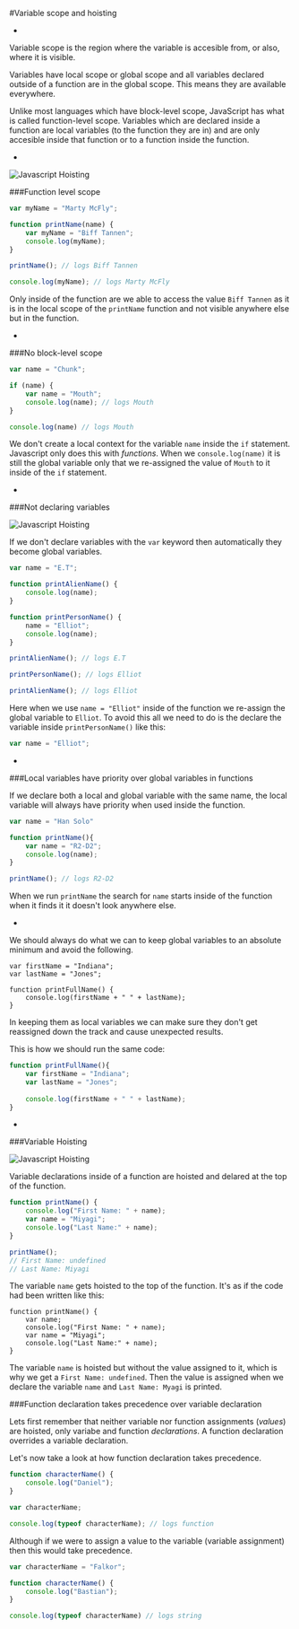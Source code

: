 #Variable scope and hoisting

-

Variable scope is the region where the variable is accesible from, or also, where it is visible.  

Variables have local scope or global scope and all variables declared outside of a function are in the global scope. This means they are available everywhere.

Unlike most languages which have block-level scope, JavaScript has what is called function-level scope. Variables which are declared inside a function are local variables (to the function they are in) and are only accesible inside that function or to a function inside the function. 

-

![Javascript Hoisting](http://captivatedev.com/wp-content/uploads/2011/04/VariableScope_thumb1.jpg)

###Function level scope

```javascript
var myName = "Marty McFly";

function printName(name) {
	var myName = "Biff Tannen";
	console.log(myName);
}

printName(); // logs Biff Tannen

console.log(myName); // logs Marty McFly
```

Only inside of the function are we able to access the value `Biff Tannen` as it is in the local scope of the `printName` function and not visible anywhere else but in the function. 

-

###No block-level scope

```javascript
var name = "Chunk";

if (name) {
	var name = "Mouth";
	console.log(name); // logs Mouth
}

console.log(name) // logs Mouth
```

We don't create a local context for the variable `name` inside the `if` statement. Javascript only does this with _functions_. When we `console.log(name)` it is still the global variable only that we re-assigned the value of `Mouth` to it inside of the `if` statement. 

-

###Not declaring variables

![Javascript Hoisting](https://encrypted-tbn3.gstatic.com/images?q=tbn:ANd9GcS4RTdLDeAdSU3zqbT8LoCm2dYPCqIZzxmlKCSePWursKYl-sh-)

If we don't declare variables with the `var` keyword then automatically they become global variables. 

```javascript
var name = "E.T";

function printAlienName() {
	console.log(name);	
}

function printPersonName() {
	name = "Elliot";
	console.log(name);
}

printAlienName(); // logs E.T

printPersonName(); // logs Elliot

printAlienName(); // logs Elliot
```
Here when we use `name = "Elliot"` inside of the function we re-assign the global variable to `Elliot`. To avoid this all we need to do is the declare the variable inside `printPersonName()` like this:

```javascript
var name = "Elliot";
```

-

###Local variables have priority over global variables in functions

If we declare both a local and global variable with the same name, the local variable will always have priority when used inside the function. 

```javascript
var name = "Han Solo"

function printName(){
	var name = "R2-D2";
	console.log(name);
}

printName(); // logs R2-D2
```

When we run `printName` the search for `name` starts inside of the function when it finds it it doesn't look anywhere else.

-

We should always do what we can to keep global variables to an absolute minimum and avoid the following.

```javscript
var firstName = "Indiana";
var lastName = "Jones";

function printFullName() {
	console.log(firstName + " " + lastName);
}
```

In keeping them as local variables we can make sure they don't get reassigned down the track and cause unexpected results.

This is how we should run the same code:

```javascript 
function printFullName(){
	var firstName = "Indiana";
	var lastName = "Jones";
	
	console.log(firstName + " " + lastName);
}
```
-

###Variable Hoisting

![Javascript Hoisting](http://www.codingtutes.com/wp-content/uploads/2016/03/1456827053_maxresdefault-205x130.jpg)

Variable declarations inside of a function are hoisted and delared at the top of the function.

```javascript
function printName() {
	console.log("First Name: " + name);
	var name = "Miyagi";
	console.log("Last Name:" + name);
}

printName();
// First Name: undefined
// Last Name: Miyagi 
```

The variable `name` gets hoisted to the top of the function. It's as if the code had been written like this:

```
function printName() {
	var name;
	console.log("First Name: " + name);
	var name = "Miyagi";
	console.log("Last Name:" + name);
}
```

The variable `name` is hoisted but without the value assigned to it, which is why we get a `First Name: undefined`. Then the value is assigned when we declare the variable `name` and `Last Name: Myagi` is printed.

###Function declaration takes precedence over variable declaration

Lets first remember that neither variable nor function assignments (_values_) are hoisted, only variabe and function _declarations_. A function declaration overrides a variable declaration. 

Let's now take a look at how function declaration takes precedence. 

```javascript
function characterName() {
	console.log("Daniel");
}

var characterName;

console.log(typeof characterName); // logs function
```

Although if we were to assign a value to the variable (variable assignment) then this would take precedence.

```javascript
var characterName = "Falkor";

function characterName() {
	console.log("Bastian");
}

console.log(typeof characterName) // logs string
```